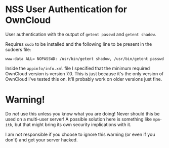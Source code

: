 NSS User Authentication for OwnCloud
====================================

User authentication with the output of `getent passwd` and `getent shadow`.

Requires `sudo` to be installed and the following line to be present in the sudoers file:
```
www-data ALL= NOPASSWD: /usr/bin/getent shadow, /usr/bin/getent passwd
```

Inside the `appinfo/info.xml` file I specified that the minimum required OwnCloud version is version 7.0. This is just because it's the only version of OwnCloud I've tested this on. It'll probably work on older versions just fine.

Warning!
========

Do *not* use this unless you know what you are doing! Never should this be used on a multi-user server!
A possible solution here is something like `mpm-itk`, but that might bring its own security implications with it.

I am not responsible if you choose to ignore this warning (or even if you don't) and get your server hacked.
